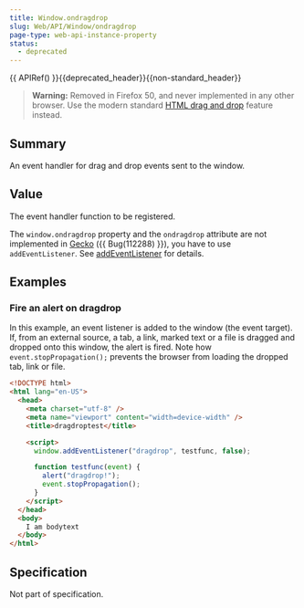 ```yaml
---
title: Window.ondragdrop
slug: Web/API/Window/ondragdrop
page-type: web-api-instance-property
status:
  - deprecated
---
```


{{ APIRef() }}{{deprecated_header}}{{non-standard_header}}

> **Warning:** Removed in Firefox 50, and never implemented in any other browser. Use the modern standard [HTML drag and drop](/en-US/docs/Web/API/HTML_Drag_and_Drop_API) feature instead.

## Summary

An event handler for drag and drop events sent to the window.

## Value

The event handler function to be registered.

The `window.ondragdrop` property and the `ondragdrop` attribute are not implemented in [Gecko](/en-US/Gecko) ({{ Bug(112288) }}), you have to use `addEventListener`. See [addEventListener](/en-US/docs/Web/API/EventTarget/addEventListener) for details.

## Examples

### Fire an alert on dragdrop

In this example, an event listener is added to the window (the event target). If, from an external source, a tab, a link, marked text or a file is dragged and dropped onto this window, the alert is fired. Note how `event.stopPropagation();` prevents the browser from loading the dropped tab, link or file.

```html
<!DOCTYPE html>
<html lang="en-US">
  <head>
    <meta charset="utf-8" />
    <meta name="viewport" content="width=device-width" />
    <title>dragdroptest</title>

    <script>
      window.addEventListener("dragdrop", testfunc, false);

      function testfunc(event) {
        alert("dragdrop!");
        event.stopPropagation();
      }
    </script>
  </head>
  <body>
    I am bodytext
  </body>
</html>
```

## Specification

Not part of specification.
